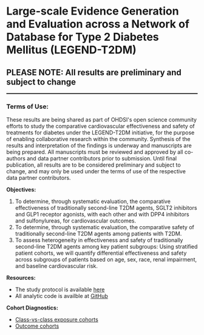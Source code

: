 Large-scale Evidence Generation and Evaluation across a Network of Database for Type 2 Diabetes Mellitus (LEGEND-T2DM)
=============
<h2>PLEASE NOTE: All results are preliminary and subject to change</h2>

<hr class="w-100" style="border-top: black 1px solid;">

<h3>Terms of Use:</h3>
<p>These results are being shared as part of OHDSI's open science community efforts to study the comparative cardiovascular effectiveness and safety of treatments for diabetes under the LEGEND-T2DM initiative, for the purpose of enabling collaborative research within the community.
Synthesis of the results and interpretation of the findings is underway and manuscripts are being prepared.
All manuscripts must be reviewed and approved by all co-authors and data partner contributors prior to submission.
Until final publication, all results are to be considered preliminary and subject to change, and may only be used under the terms of use of the respective data partner contributors.</p>

**Objectives:**<br>
1) To determine, through systematic evaluation, the comparative effectiveness of traditionally second-line T2DM agents, SGLT2 inhibitors and GLP1 receptor agonists, with each other and with DPP4 inhibitors and sulfonylureas, for cardiovascular outcomes. <br>
2) To determine, through systematic evaluation, the comparative safety of traditionally second-line T2DM agents among patients with T2DM. <br>
3) To assess heterogeneity in effectiveness and safety of traditionally second-line T2DM agents among key patient subgroups: Using stratified patient cohorts, we will quantify differential effectiveness and safety across subgroups of patients based on age, sex, race, renal impairment, and baseline cardiovascular risk. <br>

**Resources:**<br>
- The study protocol is available <a href="https://ohdsi-studies.github.io/LegendT2dm/Protocol" target="_blank">here</a>
- All analytic code is availble at <a href="https://github.com/ohdsi-studies/LegendT2dm" target="_blank">GitHub</a>

**Cohort Diagnostics:**<br>
- <a href="https://data.ohdsi.org/LegendT2dmClassCohortExplorer/">Class-vs-class exposure cohorts</a>
- <a href="https://data.ohdsi.org/LegendT2dmOutcomeCohortExplorer/">Outcome cohorts</a>
